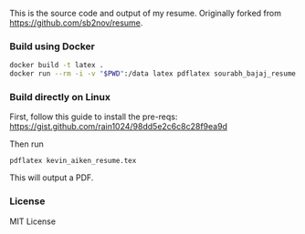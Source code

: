 This is the source code and output of my resume. Originally forked from https://github.com/sb2nov/resume.

### Build using Docker

```sh
docker build -t latex .
docker run --rm -i -v "$PWD":/data latex pdflatex sourabh_bajaj_resume.tex
```

### Build directly on Linux
First, follow this guide to install the pre-reqs: https://gist.github.com/rain1024/98dd5e2c6c8c28f9ea9d

Then run

```shell script
pdflatex kevin_aiken_resume.tex
```

This will output a PDF.
### License

MIT License